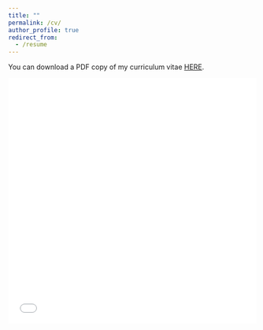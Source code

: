 ```yaml
---
title: ""
permalink: /cv/
author_profile: true
redirect_from:
  - /resume
---
```

You can download a PDF copy of my curriculum vitae [HERE](/files/pdf/CV_Sayorn_Chin.pdf).

<iframe src="/files/pdf/CV_Sayorn_Chin.pdf" width="100%" height="500" frameborder="no" border="0" marginwidth="0" marginheight="0"></iframe>
